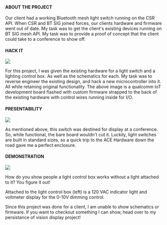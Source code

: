 
#### ABOUT THE PROJECT

Our client had a working Bluetooth mesh light switch running on the CSR API. When CSR and BT SIG joined forces, our clients hardware and firmware went out of date. My task was to get the client's existing devices running on BT SIG mesh API. My task was to provide a proof of concept that the client could take to a conference to show off.

#### HACK IT

![](/img/projects/hardware/bt_light/btsig2.jpg)

For this project, I was given the existing hardware for a light switch and a lighting control box. As well as the schematics for each. My task was to reverse engineer the existing design, and hack a new microcontroller into it. All while retaining original functionality. The above image is a qualcomm IoT development board flashed with custom firmware strapped to the back of the existing hardware with control wires running inside for I/O.

#### PRESENTABILITY

![](/img/projects/hardware/bt_light/btsig3.jpg)

As mentioned above, this switch was destined for display at a conference. So, while functional, the bare board wouldn't cut it. Luckily, light switches are built in standard sizes, so a quick trip to the ACE Hardware down the road gave me a perfect enclosure.

#### DEMONSTRATION

![](/img/projects/hardware/bt_light/btsig1.jpg)

How do you show people a light control box works without a light attached to it?
You figure it out!

Attached to the light control box (left) is a 120 VAC indicator light and voltmeter display for the 0-10V dimming control.

Since this project was done for a client, I am unable to show schematics or firmware. If you want to checkout something I can show, head over to my persistance of vision display project!
